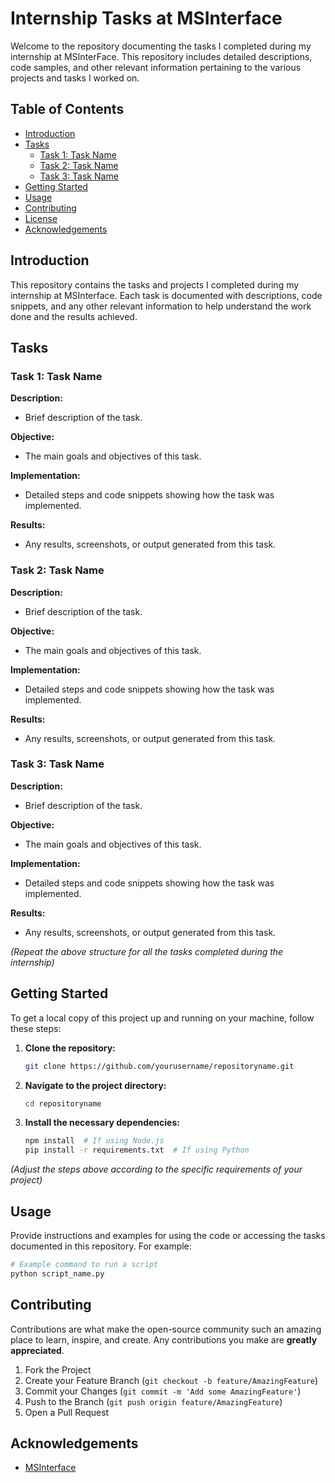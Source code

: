# Internship Tasks at MSInterface

Welcome to the repository documenting the tasks I completed during my internship at MSInterFace. This repository includes detailed descriptions, code samples, and other relevant information pertaining to the various projects and tasks I worked on.

## Table of Contents

- [Introduction](#introduction)
- [Tasks](#tasks)
  - [Task 1: Task Name](#task-1-task-name)
  - [Task 2: Task Name](#task-2-task-name)
  - [Task 3: Task Name](#task-3-task-name)
- [Getting Started](#getting-started)
- [Usage](#usage)
- [Contributing](#contributing)
- [License](#license)
- [Acknowledgements](#acknowledgements)

## Introduction

This repository contains the tasks and projects I completed during my internship at MSInterface. Each task is documented with descriptions, code snippets, and any other relevant information to help understand the work done and the results achieved.

## Tasks

### Task 1: Task Name

**Description:**
- Brief description of the task.

**Objective:**
- The main goals and objectives of this task.

**Implementation:**
- Detailed steps and code snippets showing how the task was implemented.

**Results:**
- Any results, screenshots, or output generated from this task.

### Task 2: Task Name

**Description:**
- Brief description of the task.

**Objective:**
- The main goals and objectives of this task.

**Implementation:**
- Detailed steps and code snippets showing how the task was implemented.

**Results:**
- Any results, screenshots, or output generated from this task.

### Task 3: Task Name

**Description:**
- Brief description of the task.

**Objective:**
- The main goals and objectives of this task.

**Implementation:**
- Detailed steps and code snippets showing how the task was implemented.

**Results:**
- Any results, screenshots, or output generated from this task.

*(Repeat the above structure for all the tasks completed during the internship)*

## Getting Started

To get a local copy of this project up and running on your machine, follow these steps:

1. **Clone the repository:**
    ```bash
    git clone https://github.com/yourusername/repositoryname.git
    ```
2. **Navigate to the project directory:**
    ```bash
    cd repositoryname
    ```
3. **Install the necessary dependencies:**
    ```bash
    npm install  # If using Node.js
    pip install -r requirements.txt  # If using Python
    ```

*(Adjust the steps above according to the specific requirements of your project)*

## Usage

Provide instructions and examples for using the code or accessing the tasks documented in this repository. For example:

```bash
# Example command to run a script
python script_name.py
```

## Contributing

Contributions are what make the open-source community such an amazing place to learn, inspire, and create. Any contributions you make are **greatly appreciated**.

1. Fork the Project
2. Create your Feature Branch (`git checkout -b feature/AmazingFeature`)
3. Commit your Changes (`git commit -m 'Add some AmazingFeature'`)
4. Push to the Branch (`git push origin feature/AmazingFeature`)
5. Open a Pull Request

## Acknowledgements

- [MSInterface]([https://msinterface.in/])
